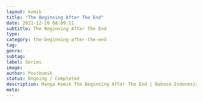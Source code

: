 ```yaml
---
layout: komik
title: "The Beginning After The End"
date: 2021-12-20 08:09:11
subtitle: The Beginning After The End
type: 
category: the-beginning-after-the-end
tag: 
genre: 
subtag: 
label: Series
image: 
author: Postkomik
status: Ongoing / Completed
description: Manga Komik The Beginning After The End | Bahasa Indonesia
meta: 
---
```

